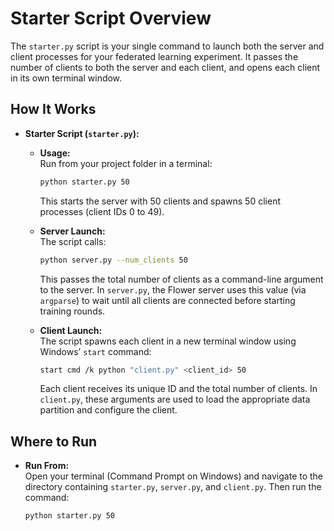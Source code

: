 # Starter Script Overview

The `starter.py` script is your single command to launch both the server and client processes for your federated learning experiment. It passes the number of clients to both the server and each client, and opens each client in its own terminal window.

## How It Works

- **Starter Script (`starter.py`):**
  - **Usage:**  
    Run from your project folder in a terminal:
    ```bash
    python starter.py 50
    ```
    This starts the server with 50 clients and spawns 50 client processes (client IDs 0 to 49).
  
  - **Server Launch:**  
    The script calls:
    ```bash
    python server.py --num_clients 50
    ```
    This passes the total number of clients as a command-line argument to the server. In `server.py`, the Flower server uses this value (via `argparse`) to wait until all clients are connected before starting training rounds.

  - **Client Launch:**  
    The script spawns each client in a new terminal window using Windows’ `start` command:
    ```bash
    start cmd /k python "client.py" <client_id> 50
    ```
    Each client receives its unique ID and the total number of clients. In `client.py`, these arguments are used to load the appropriate data partition and configure the client.

## Where to Run

- **Run From:**  
  Open your terminal (Command Prompt on Windows) and navigate to the directory containing `starter.py`, `server.py`, and `client.py`. Then run the command:
  ```bash
  python starter.py 50
